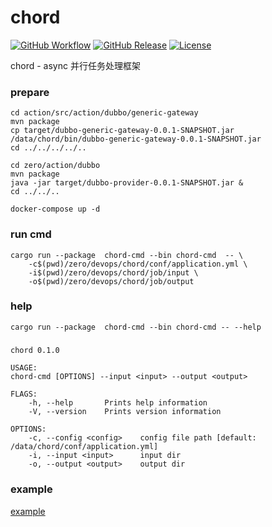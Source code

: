 # chord

[![GitHub Workflow](https://img.shields.io/github/workflow/status/bit-ranger/chord/docker-cargo)](https://github.com/bit-ranger/chord/actions)
[![GitHub Release](https://img.shields.io/github/v/release/bit-ranger/chord?include_prereleases)](https://github.com/bit-ranger/chord/releases/latest)
[![License](https://img.shields.io/github/license/bit-ranger/chord)](https://github.com/bit-ranger/chord/blob/master/LICENSE)

chord - async 并行任务处理框架

### prepare

    cd action/src/action/dubbo/generic-gateway
    mvn package
    cp target/dubbo-generic-gateway-0.0.1-SNAPSHOT.jar /data/chord/bin/dubbo-generic-gateway-0.0.1-SNAPSHOT.jar
    cd ../../../../..

    cd zero/action/dubbo
    mvn package
    java -jar target/dubbo-provider-0.0.1-SNAPSHOT.jar &
    cd ../../..

    docker-compose up -d
    
### run cmd

    cargo run --package  chord-cmd --bin chord-cmd  -- \ 
        -c$(pwd)/zero/devops/chord/conf/application.yml \ 
        -i$(pwd)/zero/devops/chord/job/input \ 
        -o$(pwd)/zero/devops/chord/job/output

### help

    cargo run --package  chord-cmd --bin chord-cmd -- --help

##### 

    chord 0.1.0

    USAGE:
    chord-cmd [OPTIONS] --input <input> --output <output>

    FLAGS:
        -h, --help       Prints help information
        -V, --version    Prints version information

    OPTIONS:
        -c, --config <config>    config file path [default: /data/chord/conf/application.yml]
        -i, --input <input>      input dir
        -o, --output <output>    output dir
    
### example
[example](https://github.com/bit-ranger/chord/tree/master/zero/devops/chord/job/input)